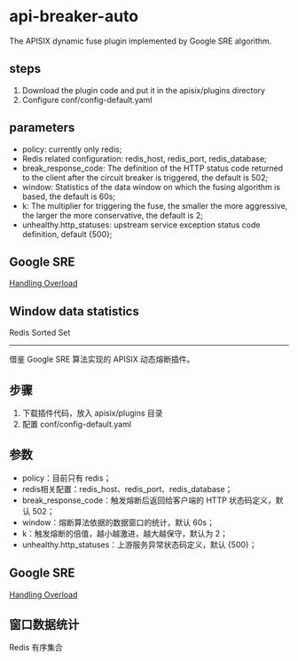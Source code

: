 # api-breaker-auto
The APISIX dynamic fuse plugin implemented by Google SRE algorithm.

## steps
1. Download the plugin code and put it in the apisix/plugins directory
2. Configure conf/config-default.yaml

## parameters
- policy: currently only redis;
- Redis related configuration: redis_host, redis_port, redis_database;
- break_response_code: The definition of the HTTP status code returned to the client after the circuit breaker is triggered, the default is 502;
- window: Statistics of the data window on which the fusing algorithm is based, the default is 60s;
- k: The multiplier for triggering the fuse, the smaller the more aggressive, the larger the more conservative, the default is 2;
- unhealthy.http_statuses: upstream service exception status code definition, default {500};

## Google SRE
[Handling Overload](https://sre.google/sre-book/handling-overload/)

## Window data statistics
Redis Sorted Set

***
借鉴 Google SRE 算法实现的 APISIX 动态熔断插件。

## 步骤
1. 下载插件代码，放入 apisix/plugins 目录
2. 配置 conf/config-default.yaml

## 参数
- policy：目前只有 redis；
- redis相关配置：redis_host、redis_port、redis_database；
- break_response_code：触发熔断后返回给客户端的 HTTP 状态码定义，默认 502；
- window：熔断算法依据的数据窗口的统计，默认 60s；
- k：触发熔断的倍值，越小越激进，越大越保守，默认为 2；
- unhealthy.http_statuses：上游服务异常状态码定义，默认 {500}；

## Google SRE
[Handling Overload](https://sre.google/sre-book/handling-overload/)

## 窗口数据统计
Redis 有序集合